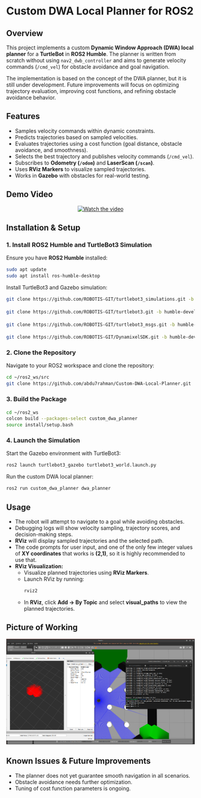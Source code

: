 # Custom DWA Local Planner for ROS2

## Overview
This project implements a custom **Dynamic Window Approach (DWA) local planner** for a **TurtleBot** in **ROS2 Humble**. The planner is written from scratch without using `nav2_dwb_controller` and aims to generate velocity commands (`/cmd_vel`) for obstacle avoidance and goal navigation.

The implementation is based on the concept of the DWA planner, but it is still under development. Future improvements will focus on optimizing trajectory evaluation, improving cost functions, and refining obstacle avoidance behavior.

## Features
- Samples velocity commands within dynamic constraints.
- Predicts trajectories based on sampled velocities.
- Evaluates trajectories using a cost function (goal distance, obstacle avoidance, and smoothness).
- Selects the best trajectory and publishes velocity commands (`/cmd_vel`).
- Subscribes to **Odometry (`/odom`)** and **LaserScan (`/scan`)**.
- Uses **RViz Markers** to visualize sampled trajectories.
- Works in **Gazebo** with obstacles for real-world testing.

## Demo Video  

<p align="center">
  <a href="https://youtu.be/yFtexC6-Z1g">
    <img src="https://img.youtube.com/vi/yFtexC6-Z1g/0.jpg" alt="Watch the video" width="600"/>
  </a>
</p>

## Installation & Setup
### 1. Install ROS2 Humble and TurtleBot3 Simulation
Ensure you have **ROS2 Humble** installed:
```sh
sudo apt update
sudo apt install ros-humble-desktop
```

Install TurtleBot3 and Gazebo simulation:
```sh
git clone https://github.com/ROBOTIS-GIT/turtlebot3_simulations.git -b humble-devel

git clone https://github.com/ROBOTIS-GIT/turtlebot3.git -b humble-devel

git clone https://github.com/ROBOTIS-GIT/turtlebot3_msgs.git -b humble-devel

git clone https://github.com/ROBOTIS-GIT/DynamixelSDK.git -b humble-devel
```

### 2. Clone the Repository
Navigate to your ROS2 workspace and clone the repository:
```sh
cd ~/ros2_ws/src
git clone https://github.com/abdu7rahman/Custom-DWA-Local-Planner.git
```

### 3. Build the Package
```sh
cd ~/ros2_ws
colcon build --packages-select custom_dwa_planner
source install/setup.bash
```

### 4. Launch the Simulation
Start the Gazebo environment with TurtleBot3:
```sh
ros2 launch turtlebot3_gazebo turtlebot3_world.launch.py
```

Run the custom DWA local planner:
```sh
ros2 run custom_dwa_planner dwa_planner
```

## Usage
- The robot will attempt to navigate to a goal while avoiding obstacles.
- Debugging logs will show velocity sampling, trajectory scores, and decision-making steps.
- **RViz** will display sampled trajectories and the selected path.
- The code prompts for user input, and one of the only few integer values of **XY coordinates** that works is **(2,1)**, so it is highly recommended to use that.
- **RViz Visualization:**
  - Visualize planned trajectories using **RViz Markers**.
  - Launch RViz by running:
    ```sh
    rviz2
    ```
  - In **RViz**, click **Add → By Topic** and select **visual_paths** to view the planned trajectories.


## Picture of Working 
![Custom DWA Planner](images/dwa_diagram.png)

## Known Issues & Future Improvements
- The planner does not yet guarantee smooth navigation in all scenarios.
- Obstacle avoidance needs further optimization.
- Tuning of cost function parameters is ongoing.
